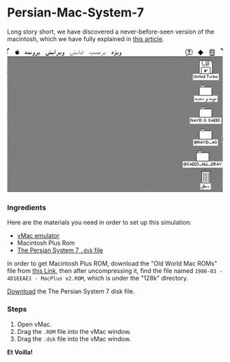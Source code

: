 # Persian-Mac-System-7

Long story short, we have discovered a never-before-seen version of the macintosh, which we have fully explained in [this article](example.com). 

![Persian Macintosh System 7](screenshots/persian_macintosh_system_7.gif)

### Ingredients
Here are the materials you need in order to set up this simulation:
- [vMac emulator](https://www.gryphel.com/c/minivmac/download.html)
- Macintosh Plus Rom
- [The Persian System 7 `.dsk` file](https://github.com/NavidAG/Persian-Mac-System-7/blob/main/disks/persian_system_7.dsk)

In order to get Macintosh Plus ROM, download the "Old World Mac ROMs" file from [this Link](https://www.macintoshrepository.org/7038-all-macintosh-roms-68k-ppc-), then after uncompressing it, find the file named `1986-03 - 4D1EEAE1 - MacPlus v2.ROM`, which is under the "128k" directory.

[Download](https://github.com/NavidAG/Persian-Mac-System-7/blob/main/disks/persian_system_7.dsk) the The Persian System 7 disk file.

### Steps
1. Open vMac.
2. Drag the `.ROM` file into the vMac window.
3. Drag the `.dsk` file into the vMac window.

**Et Voilla!**
